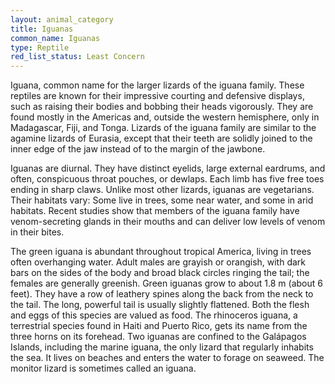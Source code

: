 ```yaml
---
layout: animal_category
title: Iguanas
common_name: Iguanas
type: Reptile
red_list_status: Least Concern
---
```


Iguana, common name for the larger lizards of the iguana family. These reptiles are known for their impressive courting and defensive displays, such as raising their bodies and bobbing their heads vigorously. They are found mostly in the Americas and, outside the western hemisphere, only in Madagascar, Fiji, and Tonga. Lizards of the iguana family are similar to the agamine lizards of Eurasia, except that their teeth are solidly joined to the inner edge of the jaw instead of to the margin of the jawbone.

Iguanas are diurnal. They have distinct eyelids, large external eardrums, and often, conspicuous throat pouches, or dewlaps. Each limb has five free toes ending in sharp claws. Unlike most other lizards, iguanas are vegetarians. Their habitats vary: Some live in trees, some near water, and some in arid habitats. Recent studies show that members of the iguana family have venom-secreting glands in their mouths and can deliver low levels of venom in their bites.

The green iguana is abundant throughout tropical America, living in trees often overhanging water. Adult males are grayish or orangish, with dark bars on the sides of the body and broad black circles ringing the tail; the females are generally greenish. Green iguanas grow to about 1.8 m (about 6 feet). They have a row of leathery spines along the back from the neck to the tail. The long, powerful tail is usually slightly flattened. Both the flesh and eggs of this species are valued as food. The rhinoceros iguana, a terrestrial species found in Haiti and Puerto Rico, gets its name from the three horns on its forehead. Two iguanas are confined to the Galápagos Islands, including the marine iguana, the only lizard that regularly inhabits the sea. It lives on beaches and enters the water to forage on seaweed. The monitor lizard is sometimes called an iguana.